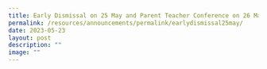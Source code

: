 ```yaml
---
title: Early Dismissal on 25 May and Parent Teacher Conference on 26 May 2023
permalink: /resources/announcements/permalink/earlydismissal25may/
date: 2023-05-23
layout: post
description: ""
image: ""
---
```

